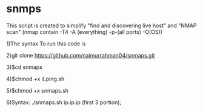 # snmps
This script is created to simplify "find and discovering live host" and "NMAP scan" (nmap contain -T4 -A (everything) -p-(all ports) -O(OS))



1)The syntax To run this code is

2)git clone https://github.com/naimurrahman04/snmaps.git

3)$cd snmaps

4)$chmod +x iLping.sh 

5)$chmod +x snmaps.sh 

6)Syntax: ./snmaps.sh ip.ip.ip (first 3 portion);

